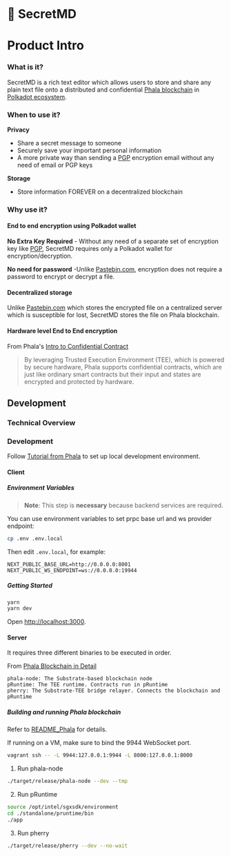 # 🥷  SecretMD
# Product Intro
### What is it?
SecretMD is a rich text editor which allows users to store and share any plain text file onto a distributed and confidential [Phala blockchain](https://phala.network/en/) in [Polkadot ecosystem](https://polkadot.network/).

### When to use it?
**Privacy**
- Share a secret message to someone
- Securely save your important personal information
- A more private way than sending a [PGP](https://en.wikipedia.org/wiki/Pretty_Good_Privacy)  encryption email without any need of email or PGP keys

**Storage**
- Store information FOREVER on a decentralized blockchain


### Why use it?
#### End to end encryption using Polkadot wallet
**No Extra Key Required** - Without any need of a separate set of encryption key like [PGP](https://en.wikipedia.org/wiki/Pretty_Good_Privacy), SecretMD requires only a Polkadot wallet for encryption/decryption. 

**No need for password** -Unlike [Pastebin.com](https://pastebin.com/), encryption does not require a password to encrypt or decrypt a file.

#### Decentralized storage #### 
Unlike [Pastebin.com](https://pastebin.com/) which stores the encrypted file on a centralized server which is susceptible for lost, SecretMD stores the file on Phala blockchain.

#### Hardware level End to End encryption
From Phala's [Intro to Confidential Contract](https://wiki.phala.network/en-us/docs/developer/#introduction-to-confidential-contract)
> By leveraging Trusted Execution Environment (TEE), which is powered by secure hardware, Phala supports confidential contracts, which are just like ordinary smart contracts but their input and states are encrypted and protected by hardware. 

## Development

### Technical Overview

### Development
Follow [Tutorial from Phala](https://wiki.phala.network/en-us/docs/developer/run-a-local-development-network/) to set up local development environment.

#### Client
##### Environment Variables

> **Note**: This step is **necessary** because backend services are required.

You can use environment variables to set prpc base url and ws provider endpoint:

```bash
cp .env .env.local
```

Then edit `.env.local`, for example:

```plain
NEXT_PUBLIC_BASE_URL=http://0.0.0.0:8001
NEXT_PUBLIC_WS_ENDPOINT=ws://0.0.0.0:19944
```

##### Getting Started

```bash
yarn
yarn dev
```
Open [http://localhost:3000](http://localhost:3000).

#### Server
It requires three different binaries to be executed in order.

From [Phala Blockchain in Detail](https://wiki.phala.network/en-us/docs/developer/blockchain-in-detail/)
> 
    phala-node: The Substrate-based blockchain node
    pRuntime: The TEE runtime. Contracts run in pRuntime
    pherry: The Substrate-TEE bridge relayer. Connects the blockchain and pRuntime


#####  Building and running Phala blockchain
Refer to [README_Phala](./README_Phala.md) for details.

If running on a VM, make sure to bind the 9944 WebSocket port.
```bash
vagrant ssh -- -L 9944:127.0.0.1:9944 -L 8000:127.0.0.1:8000
```

1. Run phala-node
```bash
./target/release/phala-node --dev --tmp
```
2. Run pRuntime
```bash
source /opt/intel/sgxsdk/environment
cd ./standalone/pruntime/bin
./app
```
3. Run pherry
```bash
./target/release/pherry --dev --no-wait
```

